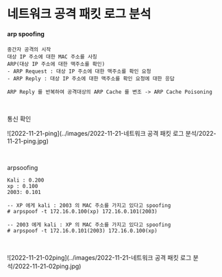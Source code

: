 # 네트워크 공격 패킷 로그 분석

#### arp spoofing

```
중간자 공격의 시작 
대상 IP 주소에 대한 MAC 주소를 사칭
ARP(대상 IP 주소에 대한 맥주소를 확인)
- ARP Request : 대상 IP 주소에 대한 맥주소를 확인 요청 
- ARP Reply : 대상 IP 주소에 대한 맥주소를 확인 요청에 대한 응답

ARP Reply 를 반복하여 공격대상의 ARP Cache 를 변조 -> ARP Cache Poisoning
```

<br>

통신 확인

![2022-11-21-ping](../images/2022-11-21-네트워크 공격 패킷 로그 분석/2022-11-21-ping.jpg)

<br>

arpsoofing

```
Kali : 0.200
xp : 0.100
2003: 0.101

-- XP 에게 kali : 2003 의 MAC 주소를 가지고 있다고 spoofing 
# arpspoof -t 172.16.0.100(xp) 172.16.0.101(2003)

-- 2003 에게 kali : XP 의 MAC 주소를 가지고 있다고 spoofing 
# arpspoof -t 172.16.0.101(2003) 172.16.0.100(xp)
```

<br>

![2022-11-21-02ping](../images/2022-11-21-네트워크 공격 패킷 로그 분석/2022-11-21-02ping.jpg)

<br>

